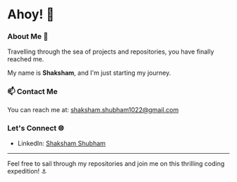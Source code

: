 # Ahoy! 🌊

### About Me 🌟

Travelling through the sea of projects and repositories, you have finally reached me.

My name is **Shaksham**, and I'm just starting my journey.

### 📫 Contact Me

You can reach me at: shaksham.shubham1022@gmail.com

### Let's Connect 🌐

- LinkedIn: [Shaksham Shubham](https://www.linkedin.com/in/yourlinkedin)

---

Feel free to sail through my repositories and join me on this thrilling coding expedition! ⚓️
